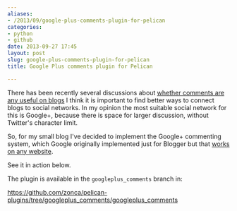 ```yaml
---
aliases:
- /2013/09/google-plus-comments-plugin-for-pelican
categories:
- python
- github
date: 2013-09-27 17:45
layout: post
slug: google-plus-comments-plugin-for-pelican
title: Google Plus comments plugin for Pelican

---
```


There has been recently several discussions about 
[whether comments are any useful on blogs](http://www.popsci.com/science/article/2013-09/why-were-shutting-our-comments)
I think it is important to find better ways to connect blogs to social networks.
In my opinion the most suitable social network for this is Google+, because there is space for larger discussion, without Twitter's character limit.

So, for my small blog I've decided to implement the Google+ commenting system, which Google originally implemented just for Blogger but that [works on any website](http://browsingthenet.blogspot.com/2013/04/google-plus-comments-on-any-website.html).

See it in action below.

The plugin is available in the `googleplus_comments` branch in:

<https://github.com/zonca/pelican-plugins/tree/googleplus_comments/googleplus_comments>
